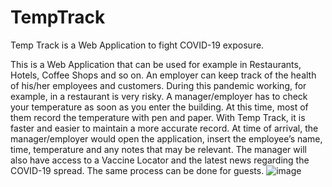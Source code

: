 # TempTrack
Temp Track is a Web Application to fight COVID-19 exposure.

This is a Web Application that can be used for example in Restaurants, Hotels, Coffee Shops and so on. An employer can keep track of the health of his/her employees and customers. During this pandemic working, for example, in a restaurant is very risky. A manager/employer has to check your temperature as soon as you enter the building. At this time, most of them record the temperature with pen and paper. With Temp Track, it is faster and easier to maintain a more accurate record. At time of arrival, the manager/employer would open the application, insert the employee’s name, time, temperature and any notes that may be relevant. The manager will also have access to a Vaccine Locator and the latest news regarding the COVID-19 spread. The same process can be done for guests.
![image](https://user-images.githubusercontent.com/24551516/109395170-fc986380-78f8-11eb-8d90-2134ab0cb3da.png)

